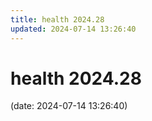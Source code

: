 ```yaml
---
title: health 2024.28
updated: 2024-07-14 13:26:40
---
```


# health 2024.28

(date: 2024-07-14 13:26:40)

